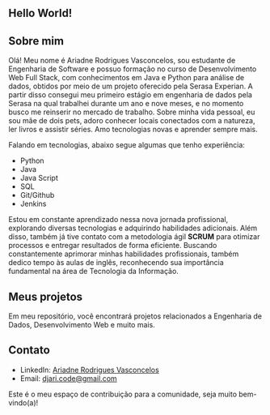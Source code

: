 ## Hello World! 

## Sobre mim
Olá! Meu nome é Ariadne Rodrigues Vasconcelos, sou estudante de Engenharia de Software e possuo formação no curso de Desenvolvimento Web Full Stack, com conhecimentos em Java e Python para análise de dados, obtidos por meio de um projeto oferecido pela Serasa Experian. A partir disso consegui meu primeiro estágio em engenharia de dados pela Serasa na qual trabalhei durante um ano e nove meses, e no momento busco me reinserir no mercado de trabalho. Sobre minha vida pessoal, eu sou mãe de dois pets, adoro conhecer locais conectados com a natureza, ler livros e assistir séries. Amo tecnologias novas e aprender sempre mais.

Falando em tecnologias, abaixo segue algumas que tenho experiência:

- Python
- Java
- Java Script
- SQL
- Git/Github
- Jenkins


Estou em constante aprendizado nessa nova jornada profissional, explorando diversas tecnologias e adquirindo habilidades adicionais. Além disso, também já tive contato com a metodologia ágil **SCRUM** para otimizar processos e entregar resultados de forma eficiente. Buscando constantemente aprimorar minhas habilidades profissionais, também dedico tempo às aulas de inglês, reconhecendo sua importância fundamental na área de Tecnologia da Informação.

## Meus projetos
Em meu repositório, você encontrará projetos relacionados a Engenharia de Dados, Desenvolvimento Web e muito mais.

## Contato
- LinkedIn: [Ariadne Rodrigues Vasconcelos](https://www.linkedin.com/in/devari)
- Email: djari.code@gmail.com
  
Este é o meu espaço de contribuição para a comunidade, seja muito bem-vindo(a)!
